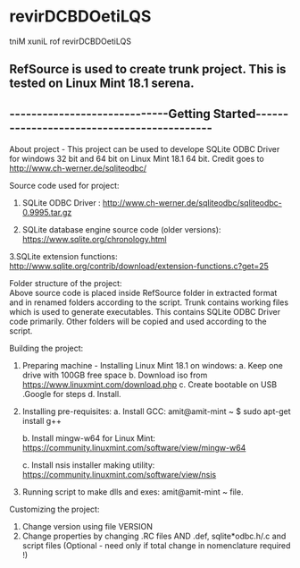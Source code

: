 # revirDCBDOetiLQS
tniM xuniL rof revirDCBDOetiLQS 

RefSource is used to create trunk project. This is tested on Linux Mint 18.1 serena. 
---------------------------------------------------------------------------------------
-----------------------------Getting Started-------------------------------------------
---------------------------------------------------------------------------------------
About project -
This project can be used to develope SQLite ODBC Driver for windows 32 bit and 64 bit on Linux Mint 18.1 64 bit.
Credit goes to http://www.ch-werner.de/sqliteodbc/ 


Source code used for project:
1. SQLite ODBC Driver : 
	http://www.ch-werner.de/sqliteodbc/sqliteodbc-0.9995.tar.gz
	
2. SQLite database engine source code (older versions):
	https://www.sqlite.org/chronology.html
	
3.SQLite extension functions:
	http://www.sqlite.org/contrib/download/extension-functions.c?get=25
	

Folder structure of the project:	
Above source code is placed inside RefSource folder in extracted format and in renamed folders according to the script.
Trunk contains working files which is used to generate executables. This contains SQLite ODBC Driver code primarily.
Other folders will be copied and used according to the script.

Building the project:
1. Preparing machine - Installing Linux Mint 18.1 on windows:
   a. Keep one drive with 100GB free space
   b. Download iso from https://www.linuxmint.com/download.php
   c. Create bootable on USB .Google for steps
   d. Install. 
   
2. Installing pre-requisites:
   a. Install GCC: 
       amit@amit-mint ~ $ sudo apt-get install g++
	   
   b. Install mingw-w64 for Linux Mint:
      https://community.linuxmint.com/software/view/mingw-w64

   c. Install nsis installer making utility:
      https://community.linuxmint.com/software/view/nsis
	  
3. Running script to make dlls and exes:
       amit@amit-mint ~ <complte path of mingw64-cross-build.sh> file.
	  

Customizing the project:
1. Change version using file VERSION
2. Change properties by changing .RC files  AND .def, sqlite*odbc.h/.c and script files (Optional - need only if total change in nomenclature required !)	  


